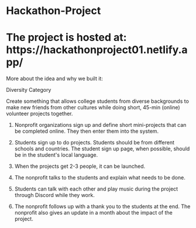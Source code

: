 # Hackathon-Project

<h1>The project is hosted at: https://hackathonproject01.netlify.app/</h1>

<p>More about the idea and why we built it:</p>

Diversity Category

Create something that allows college students from diverse backgrounds to make new friends from other cultures while doing short, 45-min (online) volunteer projects together.

1. Nonprofit organizations sign up and define short mini-projects that can be completed online. They then enter them into the system.

2. Students sign up to do projects. Students should be from different schools and countries. The student sign up page, when possible, should be in the student's local language.

3. When the projects get 2-3 people, it can be launched.

4. The nonprofit talks to the students and explain what needs to be done.

5. Students can talk with each other and play music during the project through Discord while they work.

6. The nonprofit follows up with a thank you to the students at the end. The nonprofit also gives an update in a month about the impact of the project.
